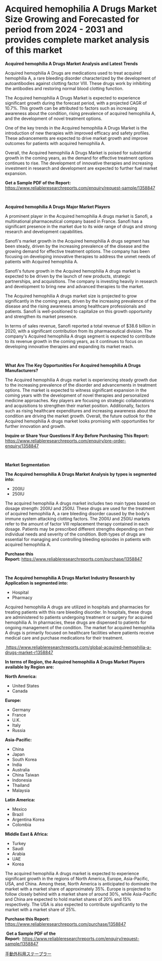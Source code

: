 <p><h1>Acquired hemophilia A Drugs Market Size Growing and Forecasted for period from 2024 - 2031 and provides complete market analysis of this market</h1></p><p><strong>Acquired hemophilia A Drugs Market Analysis and Latest Trends</strong></p>
<p><p>Acquired hemophilia A Drugs are medications used to treat acquired hemophilia A, a rare bleeding disorder characterized by the development of autoantibodies against clotting factor VIII. These drugs work by inhibiting the antibodies and restoring normal blood clotting function.</p><p>The Acquired hemophilia A Drugs Market is expected to experience significant growth during the forecast period, with a projected CAGR of 10.7%. This growth can be attributed to factors such as increasing awareness about the condition, rising prevalence of acquired hemophilia A, and the development of novel treatment options.</p><p>One of the key trends in the Acquired hemophilia A Drugs Market is the introduction of new therapies with improved efficacy and safety profiles. These advancements are expected to drive market growth and improve outcomes for patients with acquired hemophilia A.</p><p>Overall, the Acquired hemophilia A Drugs Market is poised for substantial growth in the coming years, as the demand for effective treatment options continues to rise. The development of innovative therapies and increasing investment in research and development are expected to further fuel market expansion.</p></p>
<p><strong>Get a Sample PDF of the Report:&nbsp;</strong> <a href="https://www.reliableresearchreports.com/enquiry/request-sample/1358847">https://www.reliableresearchreports.com/enquiry/request-sample/1358847</a></p>
<p>&nbsp;</p>
<p><strong>Acquired hemophilia A Drugs Major Market Players</strong></p>
<p><p>A prominent player in the Acquired hemophilia A drugs market is Sanofi, a multinational pharmaceutical company based in France. Sanofi has a significant presence in the market due to its wide range of drugs and strong research and development capabilities.</p><p>Sanofi's market growth in the Acquired hemophilia A drugs segment has been steady, driven by the increasing prevalence of the disease and the growing demand for effective treatment options. The company has been focusing on developing innovative therapies to address the unmet needs of patients with Acquired hemophilia A.</p><p>Sanofi's future growth in the Acquired hemophilia A drugs market is expected to be driven by the launch of new products, strategic partnerships, and acquisitions. The company is investing heavily in research and development to bring new and advanced therapies to the market.</p><p>The Acquired hemophilia A drugs market size is projected to grow significantly in the coming years, driven by the increasing prevalence of the disease and the rising awareness among healthcare professionals and patients. Sanofi is well-positioned to capitalize on this growth opportunity and strengthen its market presence.</p><p>In terms of sales revenue, Sanofi reported a total revenue of $38.6 billion in 2020, with a significant contribution from its pharmaceutical division. The company's Acquired hemophilia A drugs segment is expected to contribute to its revenue growth in the coming years, as it continues to focus on developing innovative therapies and expanding its market reach.</p></p>
<p>&nbsp;</p>
<p><strong>What Are The Key Opportunities For Acquired hemophilia A Drugs Manufacturers?</strong></p>
<p><p>The Acquired hemophilia A drugs market is experiencing steady growth due to the increasing prevalence of the disorder and advancements in treatment options. The market is expected to witness significant expansion in the coming years with the development of novel therapies and personalized medicine approaches. Key players are focusing on strategic collaborations and acquisitions to strengthen their market position. Additionally, factors such as rising healthcare expenditures and increasing awareness about the condition are driving the market growth. Overall, the future outlook for the Acquired hemophilia A drugs market looks promising with opportunities for further innovation and growth.</p></p>
<p><strong>Inquire or Share Your Questions If Any Before Purchasing This Report:</strong> <a href="https://www.reliableresearchreports.com/enquiry/pre-order-enquiry/1358847">https://www.reliableresearchreports.com/enquiry/pre-order-enquiry/1358847</a></p>
<p>&nbsp;</p>
<p><strong>Market Segmentation</strong></p>
<p><strong>The Acquired hemophilia A Drugs Market Analysis by types is segmented into:</strong></p>
<p><ul><li>200IU</li><li>250IU</li></ul></p>
<p><p>The acquired hemophilia A drugs market includes two main types based on dosage strength: 200IU and 250IU. These drugs are used for the treatment of acquired hemophilia A, a rare bleeding disorder caused by the body's immune system attacking clotting factors. The 200IU and 250IU markets refer to the amount of factor VIII replacement therapy contained in each dosage. Patients may be prescribed different strengths depending on their individual needs and severity of the condition. Both types of drugs are essential for managing and controlling bleeding episodes in patients with acquired hemophilia A.</p></p>
<p><strong>Purchase this Report:&nbsp;</strong><a href="https://www.reliableresearchreports.com/purchase/1358847">https://www.reliableresearchreports.com/purchase/1358847</a></p>
<p>&nbsp;</p>
<p><strong>The Acquired hemophilia A Drugs Market Industry Research by Application is segmented into:</strong></p>
<p><ul><li>Hospital</li><li>Pharmacy</li></ul></p>
<p><p>Acquired hemophilia A drugs are utilized in hospitals and pharmacies for treating patients with this rare bleeding disorder. In hospitals, these drugs are administered to patients undergoing treatment or surgery for acquired hemophilia A. In pharmacies, these drugs are dispensed to patients for ongoing management of the condition. The market for acquired hemophilia A drugs is primarily focused on healthcare facilities where patients receive medical care and purchase medications for their treatment.</p></p>
<p><a href="https://www.reliableresearchreports.com/global-acquired-hemophilia-a-drugs-market-r1358847">&nbsp;https://www.reliableresearchreports.com/global-acquired-hemophilia-a-drugs-market-r1358847</a></p>
<p><strong>In terms of Region, the Acquired hemophilia A Drugs Market Players available by Region are:</strong></p>
<p>
    <p> <strong> North America: </strong>
        <ul>
            <li>United States</li>
            <li>Canada</li>
        </ul>
        </p> 
    <p> <strong> Europe: </strong>
        <ul>
            <li>Germany</li>
            <li>France</li>
            <li>U.K.</li>
            <li>Italy</li>
            <li>Russia</li>
        </ul>
        </p> 
    <p> <strong> Asia-Pacific: </strong>
        <ul>
            <li>China</li>
            <li>Japan</li>
            <li>South Korea</li>
            <li>India</li>
            <li>Australia</li>
            <li>China Taiwan</li>
            <li>Indonesia</li>
            <li>Thailand</li>
            <li>Malaysia</li>
        </ul>
        </p> 
    <p> <strong> Latin America: </strong>
        <ul>
            <li>Mexico</li>
            <li>Brazil</li>
            <li>Argentina Korea</li>
            <li>Colombia</li>
        </ul>
        </p> 
    <p> <strong> Middle East & Africa: </strong>
        <ul>
            <li>Turkey</li>
            <li>Saudi</li>
            <li>Arabia</li>
            <li>UAE</li>
            <li>Korea</li>
        </ul>
    </p>
    </p>
<p><p>The acquired hemophilia A drugs market is expected to experience significant growth in the regions of North America, Europe, Asia-Pacific, USA, and China. Among these, North America is anticipated to dominate the market with a market share of approximately 35%. Europe is projected to follow closely behind with a market share of around 30%, while Asia-Pacific and China are expected to hold market shares of 20% and 15% respectively. The USA is also expected to contribute significantly to the market with a market share of 25%.</p></p>
<p><strong>Purchase this Report: </strong><a href="https://www.reliableresearchreports.com/purchase/1358847">https://www.reliableresearchreports.com/purchase/1358847</a></p>
<p>&nbsp;<strong>Get a Sample PDF of the Report:&nbsp;&nbsp;</strong><a href="https://www.reliableresearchreports.com/enquiry/request-sample/1358847">https://www.reliableresearchreports.com/enquiry/request-sample/1358847</a></p>
<p><strong></strong></p>
<p><p><a href="https://github.com/MacyOrn/Market-Research-Report-List-1/blob/main/125850689058.md">手動外科用ステープラー</a></p></p>